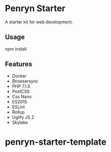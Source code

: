 # Penryn Starter

A starter kit for web development.

## Usage

npm install

## Features

- Docker
- Browsersync
- PHP 7.1.5
- PostCSS
- Css Nano
- ES2015
- ESLint
- Rollup
- Uglify JS 2
- Skylake
# penryn-starter-template
